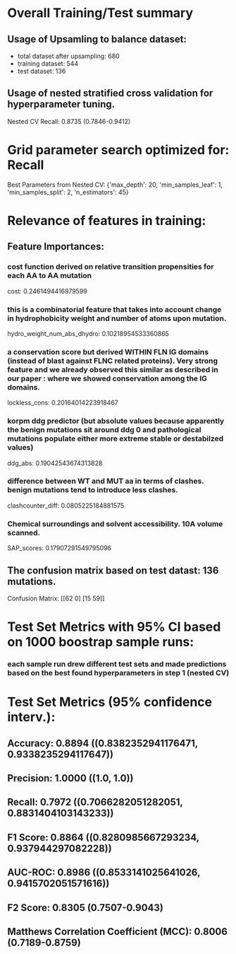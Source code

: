 # Overall Training/Test summary

## Usage of Upsamling to balance dataset:
- total dataset after upsampling: 680 
- training dataset: 544 
- test dataset: 136

## Usage of <b> nested stratified cross validation </b> for hyperparameter tuning.
Nested CV Recall: 0.8735 (0.7846-0.9412)

# Grid parameter search optimized for: <b> Recall </b>
Best Parameters from Nested CV: {'max_depth': 20, 'min_samples_leaf': 1, 'min_samples_split': 2, 'n_estimators': 45}

# Relevance of features in training:
## Feature Importances:

### cost function derived on relative transition propensities for each AA to AA mutation
cost: 0.2461494416979599
### this is a combinatorial feature that takes into account change in hydrophobicity weight and number of atoms upon mutation.
hydro_weight_num_abs_dhydro: 0.10218954533360865
### a conservation score but derived WITHIN FLN IG domains (instead of blast against FLNC related proteins). Very strong feature and we already observed this similar as described in our paper : where we showed conservation among the IG domains.
lockless_cons: 0.20164014223918467
### korpm ddg predictor (but absolute values because apparently the benign mutations sit around ddg 0 and pathological mutations populate either more extreme stable or destabilzed values)
ddg_abs: 0.19042543674313828
### difference between WT and MUT aa in terms of clashes. benign mutations tend to introduce less clashes.
clashcounter_diff: 0.0805225184881575
### Chemical surroundings and solvent accessibility. 10A volume scanned.
SAP_scores: 0.17907291549795096

## The confusion matrix based on test datast: 136 mutations.
Confusion Matrix:
[[62  0]
 [15 59]]

# Test Set Metrics with 95% CI based on 1000 boostrap sample runs:

### each sample run drew different test sets and made predictions based on the best found hyperparameters in step 1 (nested CV)

# Test Set Metrics (95% confidence interv.):

## Accuracy: 0.8894 ((0.8382352941176471, 0.9338235294117647))
## Precision: 1.0000 ((1.0, 1.0))
## Recall: 0.7972 ((0.7066282051282051, 0.8831404103143233))
## F1 Score: 0.8864 ((0.8280985667293234, 0.937944297082228))
## AUC-ROC: 0.8986 ((0.8533141025641026, 0.9415702051571616))
## F2 Score: 0.8305 (0.7507-0.9043)
## Matthews Correlation Coefficient (MCC): 0.8006 (0.7189-0.8759)